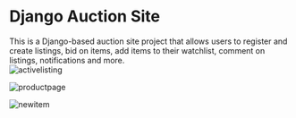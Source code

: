 # Django Auction Site
This is a Django-based auction site project that allows users to register and create listings, bid on items, add items to their watchlist, comment on listings, notifications and more.  
![activelisting](https://github.com/SagiHalevy/commerceWeb/assets/92096601/2d119de6-6c92-4e44-a303-d27ca6ee8716)

![productpage](https://github.com/SagiHalevy/commerceWeb/assets/92096601/443e427c-c3c6-4fa4-8f7b-fdcda5ae0576)

![newitem](https://github.com/SagiHalevy/commerceWeb/assets/92096601/b35e76ff-1e78-4d5e-9c1e-a0d73f5a4922)
